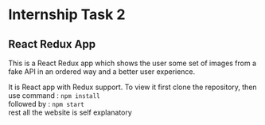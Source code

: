 # Internship Task 2

## React Redux App

This is a React Redux app which shows the user some set of images from a fake API in an ordered way and a better user experience.

It is React app with Redux support.
To view it first clone the repository, 
then use command : <code>npm install</code> <br>
followed by : <code>npm start</code> <br>
rest all the website is self explanatory  